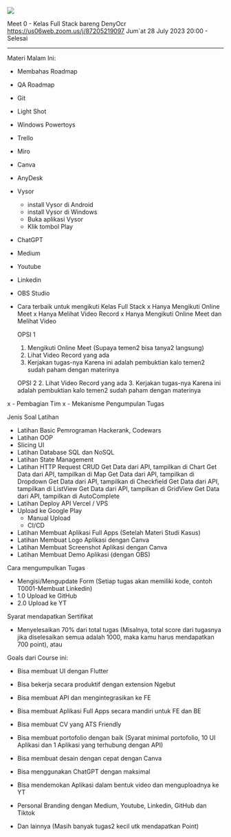 <img src="https://images.unsplash.com/photo-1690535922441-939fb8e6e933?ixlib=rb-4.0.3&ixid=M3wxMjA3fDB8MHxwaG90by1wYWdlfHx8fGVufDB8fHx8fA%3D%3D&auto=format&fit=crop&w=387&q=80"/>

Meet 0 - Kelas Full Stack bareng DenyOcr
https://us06web.zoom.us/j/87205219097
Jum`at 28 July 2023
20:00 - Selesai

---


Materi Malam Ini:
- Membahas Roadmap
- QA Roadmap
- Git
- Light Shot
- Windows Powertoys
- Trello
- Miro
- Canva
- AnyDesk
- Vysor
    - install Vysor di Android
    - install Vysor di Windows
    - Buka aplikasi Vysor
    - Klik tombol Play
- ChatGPT
- Medium
- Youtube
- Linkedin
- OBS Studio
- Cara terbaik untuk mengikuti Kelas Full Stack
    x Hanya Mengikuti Online Meet
    x Hanya Melihat Video Record
    x Hanya Mengikuti Online Meet dan Melihat Video

    OPSI 1
    1. Mengikuti Online Meet (Supaya temen2 bisa tanya2 langsung)
    2. Lihat Video Record yang ada
    3. Kerjakan tugas-nya 
        Karena ini adalah pembuktian kalo temen2 sudah paham dengan materinya

    OPSI 2
    2. Lihat Video Record yang ada
    3. Kerjakan tugas-nya 
        Karena ini adalah pembuktian kalo temen2 sudah paham dengan materinya

x - Pembagian Tim
x - Mekanisme Pengumpulan Tugas

Jenis Soal Latihan
- Latihan Basic Pemrograman
    Hackerank, Codewars
- Latihan OOP
- Slicing UI
- Latihan Database SQL dan NoSQL
- Latihan State Management
- Latihan HTTP Request
    CRUD
    Get Data dari API, tampilkan di Chart
    Get Data dari API, tampilkan di Map
    Get Data dari API, tampilkan di Dropdown
    Get Data dari API, tampilkan di Checkfield
    Get Data dari API, tampilkan di ListView
    Get Data dari API, tampilkan di GridView
    Get Data dari API, tampilkan di AutoComplete
- Latihan Deploy API
    Vercel / VPS
- Upload ke Google Play
    - Manual Upload
    - CI/CD
- Latihan Membuat Aplikasi Full Apps (Setelah Materi Studi Kasus)
- Latihan Membuat Logo Aplikasi dengan Canva
- Latihan Membuat Screenshot Aplikasi dengan Canva
- Latihan Membuat Demo Aplikasi (dengan OBS)

Cara mengumpulkan Tugas
- Mengisi/Mengupdate Form 
(Setiap tugas akan memiliki kode, contoh T0001-Membuat Linkedin)
- 1.0 Upload ke GitHub
- 2.0 Upload ke YT

Syarat mendapatkan Sertifikat
- Menyelesaikan 70% dari total tugas
(Misalnya, total score dari tugasnya jika diselesaikan semua adalah 1000, maka kamu harus mendapatkan 700 point), atau

Goals dari Course ini:
- Bisa membuat UI dengan Flutter
- Bisa bekerja secara produktif dengan extension Ngebut
- Bisa membuat API dan mengintegrasikan ke FE
- Bisa membuat Aplikasi Full Apps secara mandiri untuk FE dan BE
- Bisa membuat CV yang ATS Friendly
- Bisa membuat portofolio dengan baik
(Syarat minimal portofolio, 10 UI Aplikasi dan 1 Aplikasi yang terhubung dengan API)

- Bisa membuat desain dengan cepat dengan Canva
- Bisa menggunakan ChatGPT dengan maksimal
- Bisa mendemokan Aplikasi dalam bentuk video dan menguploadnya ke YT
- Personal Branding dengan Medium, Youtube, Linkedin, GitHub dan Tiktok
- Dan lainnya (Masih banyak tugas2 kecil utk mendapatkan Point)
